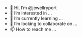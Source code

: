 - 👋 Hi, I’m @jewellryport
- 👀 I’m interested in ...
- 🌱 I’m currently learning ...
- 💞️ I’m looking to collaborate on ...
- 📫 How to reach me ...

<!---
jewellryport/jewellryport is a ✨ special ✨ repository because its `README.md` (this file) appears on your GitHub profile.
You can click the Preview link to take a look at your changes.
--->
